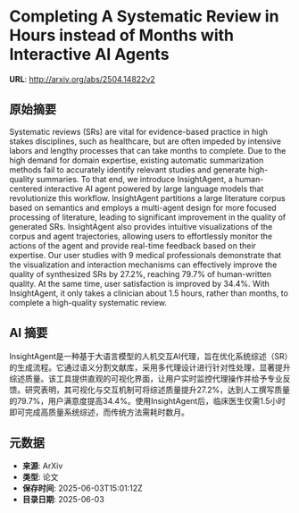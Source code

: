 # Completing A Systematic Review in Hours instead of Months with Interactive AI Agents

**URL**: http://arxiv.org/abs/2504.14822v2

## 原始摘要

Systematic reviews (SRs) are vital for evidence-based practice in high stakes
disciplines, such as healthcare, but are often impeded by intensive labors and
lengthy processes that can take months to complete. Due to the high demand for
domain expertise, existing automatic summarization methods fail to accurately
identify relevant studies and generate high-quality summaries. To that end, we
introduce InsightAgent, a human-centered interactive AI agent powered by large
language models that revolutionize this workflow. InsightAgent partitions a
large literature corpus based on semantics and employs a multi-agent design for
more focused processing of literature, leading to significant improvement in
the quality of generated SRs. InsightAgent also provides intuitive
visualizations of the corpus and agent trajectories, allowing users to
effortlessly monitor the actions of the agent and provide real-time feedback
based on their expertise. Our user studies with 9 medical professionals
demonstrate that the visualization and interaction mechanisms can effectively
improve the quality of synthesized SRs by 27.2%, reaching 79.7% of
human-written quality. At the same time, user satisfaction is improved by
34.4%. With InsightAgent, it only takes a clinician about 1.5 hours, rather
than months, to complete a high-quality systematic review.


## AI 摘要

InsightAgent是一种基于大语言模型的人机交互AI代理，旨在优化系统综述（SR）的生成流程。它通过语义分割文献库，采用多代理设计进行针对性处理，显著提升综述质量。该工具提供直观的可视化界面，让用户实时监控代理操作并给予专业反馈。研究表明，其可视化与交互机制可将综述质量提升27.2%，达到人工撰写质量的79.7%，用户满意度提高34.4%。使用InsightAgent后，临床医生仅需1.5小时即可完成高质量系统综述，而传统方法需耗时数月。

## 元数据

- **来源**: ArXiv
- **类型**: 论文
- **保存时间**: 2025-06-03T15:01:12Z
- **目录日期**: 2025-06-03
